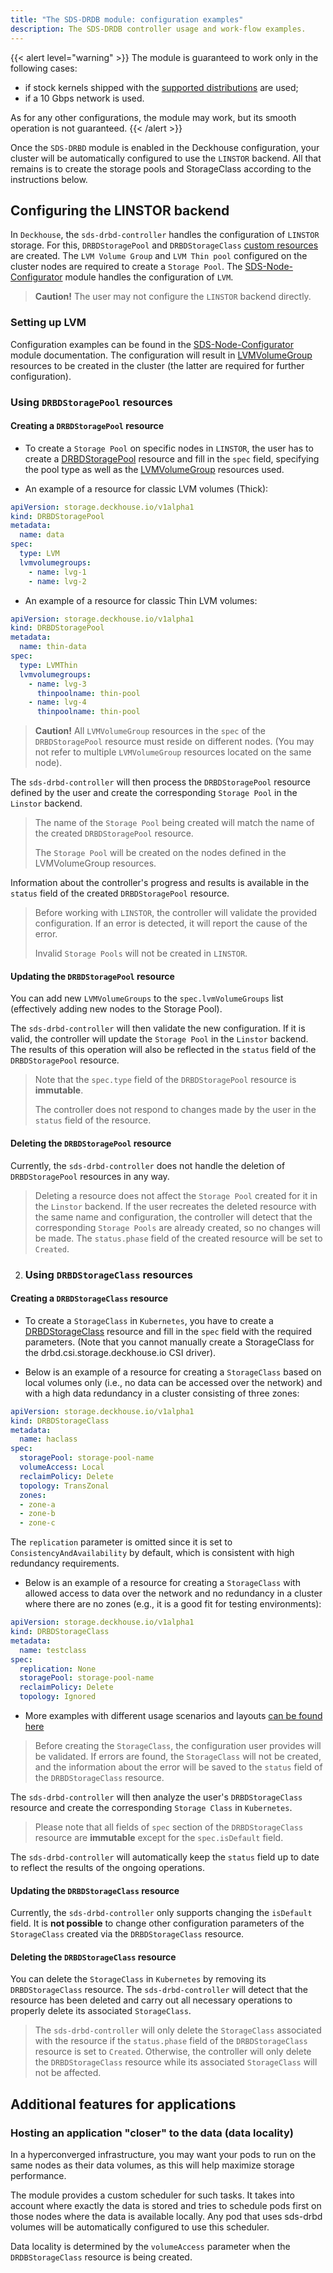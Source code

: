 ```yaml
---
title: "The SDS-DRDB module: configuration examples"
description: The SDS-DRDB controller usage and work-flow examples.
---
```


{{< alert level="warning" >}}
The module is guaranteed to work only in the following cases:
- if stock kernels shipped with the [supported distributions](https://deckhouse.io/documentation/v1/supported_versions.html#linux) are used;
- if a 10 Gbps network is used.

As for any other configurations, the module may work, but its smooth operation is not guaranteed.
{{< /alert >}}

Once the `SDS-DRBD` module is enabled in the Deckhouse configuration, your cluster will be automatically configured to use the `LINSTOR` backend. All that remains is to create the storage pools and StorageClass according to the instructions below.

## Configuring the LINSTOR backend

In `Deckhouse`, the `sds-drbd-controller` handles the configuration of `LINSTOR` storage. For this, `DRBDStoragePool` and `DRBDStorageClass` [custom resources](./cr.html) are created. The `LVM Volume Group` and `LVM Thin pool` configured on the cluster nodes are required to create a `Storage Pool`. The [SDS-Node-Configurator](../../sds-node-configurator/stable/) module handles the configuration of `LVM`.

> **Caution!** The user may not configure the `LINSTOR` backend directly.

### Setting up LVM

Configuration examples can be found in the [SDS-Node-Configurator](../../sds-node-configurator/stable/usage.html) module documentation. The configuration will result in [LVMVolumeGroup](./../../sds-node-configurator/stable/cr.html#lvmvolumegroup) resources to be created in the cluster (the latter are required for further configuration).

### Using `DRBDStoragePool` resources

#### Creating a `DRBDStoragePool` resource

- To create a `Storage Pool` on specific nodes in `LINSTOR`, the user has to create a [DRBDStoragePool](./cr.html#drbdstoragepool) resource and fill in the `spec` field, specifying the pool type as well as the [LVMVolumeGroup](../../sds-node-configurator/stable/cr.html#lvmvolumegroup) resources used.

- An example of a resource for classic LVM volumes (Thick):

```yaml
apiVersion: storage.deckhouse.io/v1alpha1
kind: DRBDStoragePool
metadata:
  name: data
spec:
  type: LVM
  lvmvolumegroups:
    - name: lvg-1
    - name: lvg-2
```

- An example of a resource for classic Thin LVM volumes:

```yaml
apiVersion: storage.deckhouse.io/v1alpha1
kind: DRBDStoragePool
metadata:
  name: thin-data
spec:
  type: LVMThin
  lvmvolumegroups:
    - name: lvg-3
      thinpoolname: thin-pool
    - name: lvg-4
      thinpoolname: thin-pool
```

> **Caution!** All `LVMVolumeGroup` resources in the `spec` of the `DRBDStoragePool` resource must reside on different nodes. (You may not refer to multiple `LVMVolumeGroup` resources located on the same node).

The `sds-drbd-controller` will then process the `DRBDStoragePool` resource defined by the user and create the corresponding `Storage Pool` in the `Linstor` backend.

> The name of the `Storage Pool` being created will match the name of the created `DRBDStoragePool` resource.
>
> The `Storage Pool` will be created on the nodes defined in the LVMVolumeGroup resources.

Information about the controller's progress and results is available in the `status` field of the created `DRBDStoragePool` resource.

> Before working with `LINSTOR`, the controller will validate the provided configuration. If an error is detected, it will report the cause of the error. 
>
> Invalid `Storage Pools` will not be created in `LINSTOR`.

#### Updating the `DRBDStoragePool` resource

You can add new `LVMVolumeGroups` to the `spec.lvmVolumeGroups` list (effectively adding new nodes to the Storage Pool).

The `sds-drbd-controller` will then validate the new configuration. If it is valid, the controller will update the `Storage Pool` in the `Linstor` backend. The results of this operation will also be reflected in the `status` field of the `DRBDStoragePool` resource.

> Note that the `spec.type` field of the `DRBDStoragePool` resource is **immutable**.
>
> The controller does not respond to changes made by the user in the `status` field of the resource.

#### Deleting the `DRBDStoragePool` resource

Currently, the `sds-drbd-controller` does not handle the deletion of `DRBDStoragePool` resources in any way.

> Deleting a resource does not affect the `Storage Pool` created for it in the `Linstor` backend.
If the user recreates the deleted resource with the same name and configuration, the controller will detect that the corresponding `Storage Pools` are already created, so no changes will be made.
The `status.phase` field of the created resource will be set to `Created`.

2. ### Using `DRBDStorageClass` resources

#### Creating a `DRBDStorageClass` resource

- To create a `StorageClass` in `Kubernetes`, you have to create a [DRBDStorageClass](./cr.html#drbdstorageclass) resource and fill in the `spec` field with the required parameters. (Note that you cannot manually create a StorageClass for the drbd.csi.storage.deckhouse.io CSI driver).

- Below is an example of a resource for creating a `StorageClass` based on local volumes only (i.e., no data can be accessed over the network) and with a high data redundancy in a cluster consisting of three zones:

```yaml
apiVersion: storage.deckhouse.io/v1alpha1
kind: DRBDStorageClass
metadata:
  name: haclass
spec:
  storagePool: storage-pool-name
  volumeAccess: Local
  reclaimPolicy: Delete
  topology: TransZonal
  zones:
  - zone-a
  - zone-b
  - zone-c
```

The `replication` parameter is omitted since it is set to `ConsistencyAndAvailability` by default, which is consistent with high redundancy requirements.

- Below is an example of a resource for creating a `StorageClass` with allowed access to data over the network and no redundancy in a cluster where there are no zones (e.g., it is a good fit for testing environments):

```yaml
apiVersion: storage.deckhouse.io/v1alpha1
kind: DRBDStorageClass
metadata:
  name: testclass
spec:
  replication: None
  storagePool: storage-pool-name
  reclaimPolicy: Delete
  topology: Ignored
```

- More examples with different usage scenarios and layouts [can be found here](./layouts.html)

> Before creating the `StorageClass`, the configuration user provides will be validated.
> If errors are found, the `StorageClass` will not be created, and the information about the error will be saved to the `status` field of the `DRBDStorageClass` resource.

The `sds-drbd-controller` will then analyze the user's `DRBDStorageClass` resource and create the corresponding `Storage Class` in `Kubernetes`.

> Please note that all fields of `spec` section of the `DRBDStorageClass` resource are **immutable** except for the `spec.isDefault` field.

The `sds-drbd-controller` will automatically keep the `status` field up to date to reflect the results of the ongoing operations.

#### Updating the `DRBDStorageClass` resource

Currently, the `sds-drbd-controller` only supports changing the `isDefault` field. It is **not possible** to change other configuration parameters of the `StorageClass` created via the `DRBDStorageClass` resource.

#### Deleting the `DRBDStorageClass` resource

You can delete the `StorageClass` in `Kubernetes` by removing its `DRBDStorageClass` resource. 
The `sds-drbd-controller` will detect that the resource has been deleted and carry out all necessary operations to properly delete its associated `StorageClass`.

> The `sds-drbd-controller` will only delete the `StorageClass` associated with the resource if the `status.phase` field of the `DRBDStorageClass` resource is set to `Created`. Otherwise, the controller will only delete the `DRBDStorageClass` resource while its associated `StorageClass` will not be affected.

## Additional features for applications

### Hosting an application "closer" to the data (data locality)

In a hyperconverged infrastructure, you may want your pods to run on the same nodes as their data volumes, as this will help maximize storage performance.

The module provides a custom scheduler for such tasks. It takes into account where exactly the data is stored and tries to schedule pods first on those nodes where the data is available locally.
Any pod that uses sds-drbd volumes will be automatically configured to use this scheduler.

Data locality is determined by the `volumeAccess` parameter when the `DRDBStorageClass` resource is being created.

